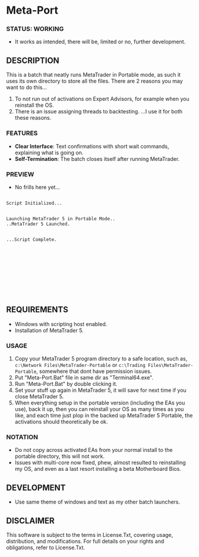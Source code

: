# Meta-Port

### STATUS: WORKING
- It works as intended, there will be, limited or no, further development.

## DESCRIPTION
This is a batch that neatly runs MetaTrader in Portable mode, as such it uses its own directory to store all the files. There are 2 reasons you may want to do this...
1. To not run out of activations on Expert Advisors, for example when you reinstall the OS.
2. There is an issue assigning threads to backtesting.
...I use it for both these reasons.

### FEATURES
- **Clear Interface**: Text confirmations with short wait commands, explaining what is going on.
- **Self-Termination**: The batch closes itself after running MetaTrader.

### PREVIEW
- No frills here yet...
```

Script Initialized...


Launching MetaTrader 5 in Portable Mode..
..MetaTrader 5 Launched.


...Script Complete.











```


## REQUIREMENTS
- Windows with scripting host enabled.
- Installation of MetaTrader 5.

### USAGE
1. Copy your MetaTrader 5 program directory to a safe location, such as, `c:\Network Files\MetaTrader-Portable` or `c:\Trading Files\MetaTrader-Portable`, somewhere that dont have permission issues.
2. Put "Meta-Port.Bat" file in same dir as "Terminal64.exe". 
3. Run "Meta-Port.Bat" by double clicking it. 
4. Set your stuff up again in MetaTrader 5, it will save for next time if you close MetaTrader 5.
5. When everything setup in the portable version (including the EAs you use), back it up, then you can reinstall your OS as many times as you like, and each time just plop in the backed up MetaTrader 5 Portable, the activations should theoretically be ok.

### NOTATION
- Do not copy across activated EAs from your normal install to the portable directory, this will not work.
- Issues with multi-core now fixed, phew, almost resulted to reinstalling my OS, and even as a last resort installing a beta Motherboard Bios.
  
## DEVELOPMENT
- Use same theme of windows and text as my other batch launchers.

## DISCLAIMER
This software is subject to the terms in License.Txt, covering usage, distribution, and modifications. For full details on your rights and obligations, refer to License.Txt.

